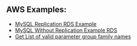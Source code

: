 ## AWS Examples:



* [MySQL Replication RDS Example](https://github.com/terraform-aws-modules/terraform-aws-rds/blob/master/examples/replica-mysql/main.tf)
* [MySQL Without Replication Example RDS](https://github.com/terraform-aws-modules/terraform-aws-rds/blob/master/examples/complete-mysql/main.tf)
* [Get List of valid parameter group family names](https://stackoverflow.com/questions/55818680/how-to-set-dbparametergroup-family-property-for-postgres-10-6/55818740#55818740)





